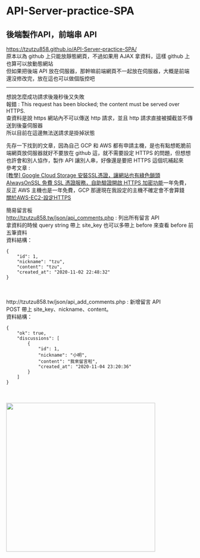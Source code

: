 # API-Server-practice-SPA
## 後端製作API，前端串 API<br>
https://tzutzu858.github.io/API-Server-practice-SPA/<br>
原本以為 github 上只能放靜態網頁，不過如果用 AJAX 拿資料，這樣 github 上也算可以放動態網站<br>
但如果把後端 API 放在伺服器，那幹嘛前端網頁不一起放在伺服器，大概是前端還沒修改完，放在這也可以做個版控吧 <br>
**********
想說怎麼成功請求後幾秒後又失敗<br>
報錯 : This request has been blocked; the content must be served over HTTPS.<br>
查資料是說 https 網站內不可以傳送 http 請求，並且 http 請求直接被攔截並不傳送到後臺伺服器<br>
所以目前在這邊無法送請求是掛掉狀態<br>

先存一下找到的文章，因為自己 GCP 和 AWS 都有申請主機，是也有點想乾脆前端網頁放伺服器就好不要放在 github 這，就不需要設定 HTTPS 的問題，但想想也許會和別人協作，製作 API 讓別人串，好像還是要把 HTTPS 這個坑補起來<br>
參考文章 : <br>
[[教學] Google Cloud Storage 安裝SSL憑證，讓網站也有綠色鎖頭](https://www.minwt.com/website/server/21585.html)<br>
[AlwaysOnSSL 免費 SSL 憑證服務，自助驗證開啟 HTTPS 加密功能](https://free.com.tw/alwaysonssl/)一年免費，反正 AWS 主機也是一年免費，GCP 那邊現在我設定的主機不確定會不會算錢<br>
[關於AWS-EC2-設定HTTPS](https://medium.com/@justinlee_78563/%E9%97%9C%E6%96%BCaws-ec2-%E8%A8%AD%E5%AE%9Ahttps-17c95bc30d4e)<br>

簡易留言板<br>
http://tzutzu858.tw/json/api_comments.php : 列出所有留言 API<br>
拿資料的時候 query string 帶上 site_key 也可以多帶上 before 來查看 before 前五筆資料<br>
資料結構：<br>
```
{
    "id": 1,
    "nickname": "tzu",
    "content": "tzu",
    "created_at": "2020-11-02 22:48:32"
}
```

<br>
<br>
http://tzutzu858.tw/json/api_add_comments.php : 新增留言 API<br>
POST 帶上 site_key、nickname、content。<br>
資料結構：<br>

```
{
    "ok": true,
    "discussions": [
        {
            "id": 1,
            "nickname": "小明",
            "content": "我來留言啦",
            "created_at": "2020-11-04 23:20:36"
        }
    ]
}
```
<br>
<br>
<img src="https://i.imgur.com/Y6AkVVn.png" width="400" ><br>
